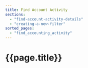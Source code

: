 ```yaml
---
title: Find Account Activity
sections:
  - "find-account-activity-details"
  - "creating-a-new-filter"
sorted_pages:
  - "find_accounting_activity"
---
```

# {{page.title}}

